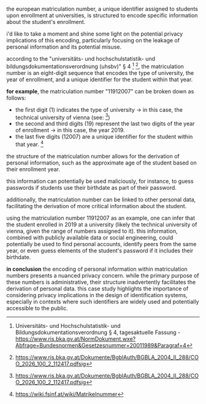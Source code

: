 the european matriculation number, a unique identifier assigned to students upon enrollment at universities, is structured to encode specific information about the student's enrollment.

i'd like to take a moment and shine some light on the potential privacy implications of this encoding, particularly focusing on the leakage of personal information and its potential misuse.

according to the "universitäts- und hochschulstatistik- und bildungsdokumentationsverordnung (uhsbv)" § 4 [^legal1] [^legal2], the matriculation number is an eight-digit sequence that encodes the type of university, the year of enrollment, and a unique identifier for the student within that year.

**for example**, the matriculation number "11912007" can be broken down as follows:

- the first digit (1) indicates the type of university → in this case, the technical university of vienna (see: [^legal2])
- the second and third digits (19) represent the last two digits of the year of enrollment → in this case, the year 2019.
- the last five digits (12007) are a unique identifier for the student within that year. [^fsinf]

the structure of the matriculation number allows for the derivation of personal information, such as the approximate age of the student based on their enrollment year.

this information can potentially be used maliciously, for instance, to guess passwords if students use their birthdate as part of their password.

additionally, the matriculation number can be linked to other personal data, facilitating the derivation of more critical information about the student.

using the matriculation number 11912007 as an example, one can infer that the student enrolled in 2019 at a university (likely the technical university of vienna, given the range of numbers assigned to it). this information, combined with publicly available data or social engineering, could potentially be used to find personal accounts, identify peers from the same year, or even guess elements of the student's password if it includes their birthdate.

**in conclusion** the encoding of personal information within matriculation numbers presents a nuanced privacy concern. while the primary purpose of these numbers is administrative, their structure inadvertently facilitates the derivation of personal data. this case study highlights the importance of considering privacy implications in the design of identification systems, especially in contexts where such identifiers are widely used and potentially accessible to the public.

[^legal1]: Universitäts- und Hochschulstatistik- und Bildungsdokumentationsverordnung § 4, tagesaktuelle Fassung - https://www.ris.bka.gv.at/NormDokument.wxe?Abfrage=Bundesnormen&Gesetzesnummer=20011989&Paragraf=4

[^legal2]: https://www.ris.bka.gv.at/Dokumente/BgblAuth/BGBLA_2004_II_288/COO_2026_100_2_112417.pdfsig

[^fsinf]: https://wiki.fsinf.at/wiki/Matrikelnummer
